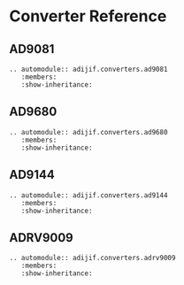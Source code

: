 # Converter Reference

## AD9081

```{eval-rst}
.. automodule:: adijif.converters.ad9081
   :members:
   :show-inheritance:
```

## AD9680

```{eval-rst}
.. automodule:: adijif.converters.ad9680
   :members:
   :show-inheritance:
```

## AD9144

```{eval-rst}
.. automodule:: adijif.converters.ad9144
   :members:
   :show-inheritance:
```

## ADRV9009

```{eval-rst}
.. automodule:: adijif.converters.adrv9009
   :members:
   :show-inheritance:

```